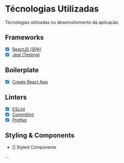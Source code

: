 # Técnologias Utilizadas

Técnologias utilizadas no desenvolvimento da aplicação.

## Frameworks

- [x] [ReactJS (SPA)](https://github.com/facebook/react)
- [x] [Jest (Testing)](https://github.com/facebook/jest)

## Boilerplate

- [x] [Create React App](https://github.com/facebook/create-react-app)

## Linters

- [x] [ESLint](https://github.com/eslint/eslint)
- [x] [Commitlint](https://github.com/conventional-changelog/commitlint)
- [x] [Prettier](https://github.com/prettier/prettier)

## Styling & Components

- [] Styled Components

...

